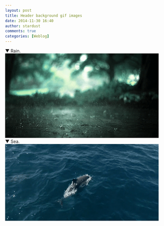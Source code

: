 ```yaml
---
layout: post
title: Header background gif images
date: 2014-11-30 16:40
author: stardust
comments: true
categories: [Weblog]
---
```

▼ Rain. 
<a href="/wp-content/uploads/2014/11/rain.gif"><img src="/wp-content/uploads/2014/11/rain.gif" alt="rain" width="500" height="275" class="alignnone size-full wp-image-841" /></a>
▼ Sea. 
<a href="/wp-content/uploads/2014/11/sea.gif"><img src="/wp-content/uploads/2014/11/sea.gif" alt="sea" width="500" height="250" class="alignnone size-full wp-image-842" /></a>

